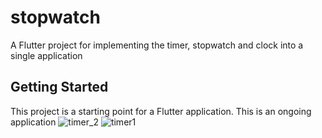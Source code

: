 # stopwatch
A Flutter project for implementing the timer, stopwatch and clock into a single application

## Getting Started

This project is a starting point for a Flutter application.
This is an ongoing application 
![timer_2](https://user-images.githubusercontent.com/21031360/187488794-3a142b74-95e0-4609-8a69-5f6f5c870261.png)
![timer1](https://user-images.githubusercontent.com/21031360/187488803-2a52b460-e2e2-4ce3-9f5b-eed9b9b9678b.png)

